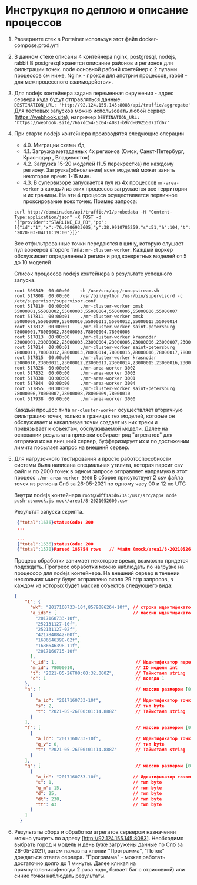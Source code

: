 # Инструкция по деплою и описание процессов

1. Разверните стек в Portainer используя этот файл docker-compose.prod.yml
2. В данном стеке описаны 4 контейнера nginx, postgresql, nodejs, rabbit 
   В postgresql хранятся описание районов и регионов для фильтрации точек.
   node основной рабочй контейнер с 2 пулами процессов см ниже,
   Nginx - прокси для апстрим процессов, rabbit - для межпроцессного взаимодействия.
3. Для nodejs контейнера задана переменная окружения - адрес сервера куда будут отправляться данные.   
  `DESTINATION_URL: 'http://92.124.155.145:8083/api/traffic/aggregate'`   
   Для тестовых запусков можно использовать любой сервер (https://webhook.site), например `DESTINATION_URL: 'https://webhook.site/76a7dc54-5c04-4081-b97d-09255071fd67'`
   
4. При старте nodejs контейнера производятся следующие операции
   * 4.0. Миграции схемы бд
   * 4.1. Загрузка метаданных 4х регионов (Омск, Санкт-Петербург, Краснодар , Владивосток)
   * 4.2. Загрузка 15-20 моделей (1..5 перекрестка) по каждому региону. Загрузка(обновление) всех моделей может занять некоторое время 1-15 мин.
   * 4.3. В супервизоре запускается пул из 4х процессов `mr-area-worker` в каждый из этих процессов загружается все территории и их границы. 
   На эти 4 процесса осуществляется первичное проксирование всех точек. Пример запроса:
   
   `curl http://domain.dom/api/traffic/v1/probedata -H "Content-Type:application/json" -X POST -d '{"provider":"STARLINE_EU_PB","pp":[{"id":"1","x":-76.9906933605,"y":38.9910785259,"s":51,"h":104,"t":"2020-03-04T11:19:00"}]}'`
   
   Все отфильтрованные точки передаются в шину, которую слушает пул воркеров второго типа: `mr-cluster-worker`.
   Каждый воркер обслуживает определенный регион и ряд конкретных моделей от 5 до 10 моделей
   
   Список процессов nodejs контейнера в результате успешного запуска.
   ```
   root	509849	00:00:00	sh /usr/src/app/runupstream.sh
   root	517808	00:00:00	/usr/bin/python /usr/bin/supervisord -c /etc/supervisor/supervisor.conf
   root	517810	00:00:00	./mr-cluster-worker omsk 55000001,55000002,55000003,55000004,55000005,55000006,55000007
   root	517811	00:00:01	./mr-cluster-worker omsk 55000008,55000009,55000010,55000011,55000012,55000013,55000014
   root	517812	00:00:01	./mr-cluster-worker saint-petersburg 78000001,78000002,78000003,78000004,78000005
   root	517813	00:00:00	./mr-cluster-worker krasnodar 23000001,23000002,23000003,23000004,23000005,23000006,23000007,23000008,23000009
   root	517814	00:00:01	./mr-cluster-worker saint-petersburg 78000011,78000012,78000013,78000014,78000015,78000016,78000017,78000018,78000019,78000020
   root	517815	00:00:00	./mr-cluster-worker krasnodar 23000010,23000011,23000012,23000013,23000014,23000015,23000016,23000017,23000018
   root	517826	00:00:00	./mr-area-worker 3002
   root	517832	00:00:00	./mr-area-worker 3003
   root	517838	00:00:00	./mr-area-worker 3001
   root	517844	00:00:00	./mr-area-worker 3004
   root	517855	00:00:00	./mr-cluster-worker saint-petersburg 78000006,78000007,78000008,78000009,78000010
   root	517938	00:00:00	./mr-area-worker 3000

   ```
    
    Каждый процесс типа `mr-cluster-worker` осуществляет вторичную фильтрацию точек, только в границах тех моделей, которые он обслуживает и
    накапливая точки создает из них треки и привязывает к объектам, обслуживаемой модели.
    Далее на основании результата привязки собирает ряд "агрегатов" для отправки их на внешний сервер, буфферизирует их 
    и по достижении лимита посылает запрос на внешний сервер.
    
5. Для нагрузочного тестирования и просто работоспособности системы была написана специальная утилита, которая парсит csv 
   файл и по 2000 точек в одном запросе отправляет напрямую в этот процесс `./mr-area-worker 3000`
   В сборке присутствует 2 csv файла точек из региона Спб за 26-05-2021 по одному часу 00 и 12 по UTC 
   
   Внутри nodejs контейнера
   `root@6dff1a3d673a:/usr/src/app# node push-csvmock.js mock/area1/8-2021052600.csv `    

   Результат запуска скрипта.
   
   ```json
    {"total":1636}statusCode: 200
    ...
   
    ...
    {"total":1636}statusCode: 200
    {"total":1570}Parsed 185754 rows   // *Файл (mock/area1/8-2021052612.csv) за 12-й час в 10 раз больше ~ 17000000 строк
    ```
    
   Процесс обработки занимает некоторое время, возможно придется подождать. Прогресс обработки можно наблюдать по нагрузке на процессор для nodejs контейнера. 
   На внешний сервер в течении нескольких минту будет отправлено около 29 http запросов, в каждом из которых будет массив объектов следующего вида:
   ```json
   {
       "t": {
         "wk": "2017160733-10f,8579086264-10f", // строка идентификаторов точек из модели
         "a_ids": [                             // массив идентификаторов точек из модели
           "2017160733-10f",
           "252131127-10f",
           "252131127-02f",
           "4217840842-00f",
           "1686646398-02f",
           "1686646398-11f",
           "2017160715-10f"
         ],
         "c_id": 1,                              // Идентификатор перекрестка int
         "m_id": 78000010,                       // ID модели int
         "t": "2021-05-26T00:00:32.000Z",        // Таймстамп string
         "c": 1                                  // всегда 1
       },
       "n": [                                    // массив размером [0..2]
         {
           "a_id": "2017160733-10f",             // Идентификатор точки модели string
           "s": 2,                               // тип byte
           "t": "2021-05-26T00:01:14.888Z"       // Таймстамп string
         }
       ],
       "f": [                                    // массив размером [0..2]
         {
           "a_id": "2017160733-10f",             // Идентификатор точки модели string
           "q_v": 0,                             // тип byte
           "t": "2021-05-26T00:01:14.888Z"       // Таймстамп string
         }
       ],
       "q": [                                    // массив размером [0..2]
         {
           "a_id": "2017160733-10f",            // Идентификатор точки модели string
           "s": 1,                              // тип byte 
           "q_m": 15,                           // тип byte   
           "d": 25,                             // тип byte 
           "dt": 230,                           // тип byte 
           "tt": 43                             // тип byte 
         }
       ]
     }
    ```

6. Результаты сбора и обработки агрегатов сервером назначения можно увидеть по адресу  [http://92.124.155.145:8083]. 
    Необходимо выбрать город и модель и день (уже загружены данные по Спб за 26-05-2021), затем нажав на кнопки "Программа", "Поток" дождаться ответа сервера.
    "Программа" - может работать достаточно долго до 1 минуты. 
    Далее кликая на прямоугольники(иногда 2 раза надо, бывает баг с отрисовкой) или синие точки наблюдать результаты.



